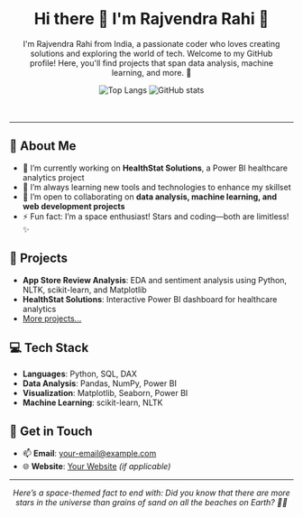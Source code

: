 <div align="center" style="background-image: url('https://source.unsplash.com/1600x900/?stars,galaxy'); padding: 20px; border-radius: 10px;">
  
  <h1>Hi there 👋 I'm Rajvendra Rahi 🚀</h1>

  <p>I'm Rajvendra Rahi from India, a passionate coder who loves creating solutions and exploring the world of tech. Welcome to my GitHub profile! Here, you'll find projects that span data analysis, machine learning, and more. 🌌</p>
  
  ![Top Langs](https://github-readme-stats.vercel.app/api/top-langs/?username=rodyrahi&layout=compact&theme=radical)
  ![GitHub stats](https://github-readme-stats.vercel.app/api?username=rodyrahi&show_icons=true&theme=radical)

</div>

---

## 🚀 About Me
- 🔭 I’m currently working on **HealthStat Solutions**, a Power BI healthcare analytics project
- 🌱 I’m always learning new tools and technologies to enhance my skillset
- 👯 I’m open to collaborating on **data analysis, machine learning, and web development projects**
- ⚡ Fun fact: I’m a space enthusiast! Stars and coding—both are limitless! ✨

## 🌌 Projects
- **App Store Review Analysis**: EDA and sentiment analysis using Python, NLTK, scikit-learn, and Matplotlib
- **HealthStat Solutions**: Interactive Power BI dashboard for healthcare analytics
- [More projects...](https://github.com/rodyrahi?tab=repositories)

## 💻 Tech Stack
- **Languages**: Python, SQL, DAX
- **Data Analysis**: Pandas, NumPy, Power BI
- **Visualization**: Matplotlib, Seaborn, Power BI
- **Machine Learning**: scikit-learn, NLTK

## 🌠 Get in Touch
- 📫 **Email**: [your-email@example.com](mailto:your-email@example.com)
- 🌐 **Website**: [Your Website](https://yourwebsite.com) *(if applicable)*

---

<div align="center">
  <em>Here’s a space-themed fact to end with: Did you know that there are more stars in the universe than grains of sand on all the beaches on Earth? 🌌✨</em>
</div>
